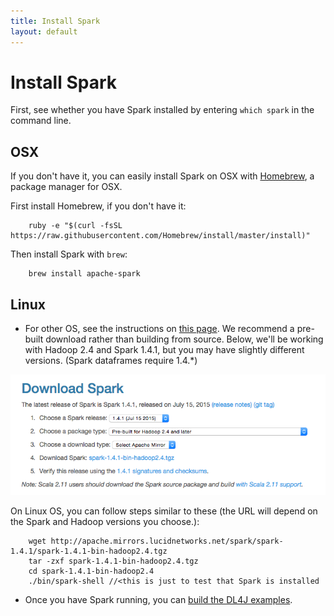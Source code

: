 ```yaml
---
title: Install Spark
layout: default
---
```


# Install Spark

First, see whether you have Spark installed by entering `which spark` in the command line. 

## OSX 

If you don't have it, you can easily install Spark on OSX with [Homebrew](http://brew.sh/), a package manager for OSX.

First install Homebrew, if you don't have it:

        ruby -e "$(curl -fsSL https://raw.githubusercontent.com/Homebrew/install/master/install)"

Then install Spark with `brew`:

        brew install apache-spark

## Linux

* For other OS, see the instructions on [this page](https://spark.apache.org/downloads.html). We recommend a pre-built download rather than building from source. Below, we'll be working with  Hadoop 2.4 and Spark 1.4.1, but you may have slightly different versions. (Spark dataframes require 1.4.*)

![Alt text](./img/spark_download.png)

On Linux OS, you can follow steps similar to these (the URL will depend on the Spark and Hadoop versions you choose.):

        wget http://apache.mirrors.lucidnetworks.net/spark/spark-1.4.1/spark-1.4.1-bin-hadoop2.4.tgz
        tar -zxf spark-1.4.1-bin-hadoop2.4.tgz
        cd spark-1.4.1-bin-hadoop2.4
        ./bin/spark-shell //<this is just to test that Spark is installed

<!-- * You'll need to set the environmental variable SPARK_HOME. To figure out what the file path should be, search for the spark command you'll need later, `spark-submit`:

        sudo find / -name "spark-submit"

* Take the results (here's what mine look like)

        /Users/cvn/Desktop/spark-1.4.1-bin-hadoop2.4/bin/spark-submit

* Remove `/bin/spark-submit` and feed the rest of the file path into your environment variable SPARK_HOME like so:

        export SPARK_HOME=/users/cvn/Desktop/spark-1.4.1-bin-hadoop2.4

-->

* Once you have Spark running, you can [build the DL4J examples](./spark.html).
